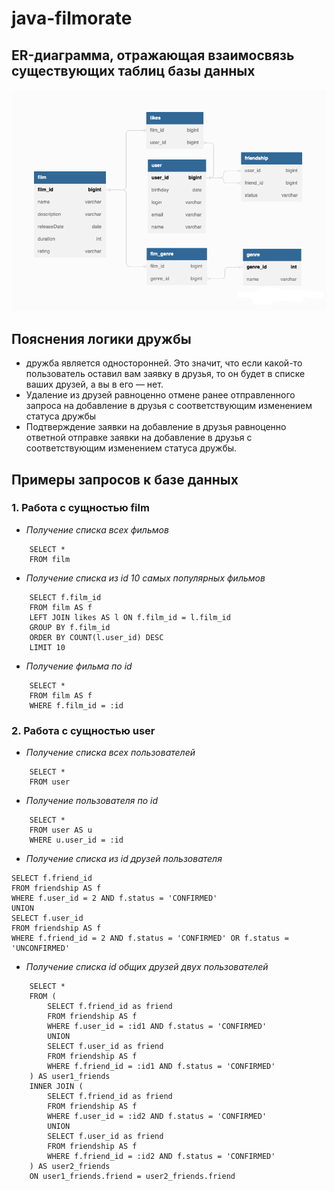 # java-filmorate 
## ER-диаграмма, отражающая взаимосвязь существующих таблиц базы данных
![ER-диаграмма](src/main/resources/static/ER-diagram.png)

## Пояснения логики дружбы
- дружба является односторонней. Это значит, что если какой-то пользователь оставил вам заявку в друзья, то он будет в списке ваших друзей, а вы в его — нет.
- Удаление из друзей равноценно отмене ранее отправленного запроса на добавление в друзья с соответствующим изменением статуса дружбы
- Подтверждение заявки на добавление в друзья равноценно ответной отправке заявки на добавление в друзья с соответствующим изменением статуса дружбы. 
## Примеры запросов к базе данных
### 1. Работа с сущностью film
- *Получение списка всех фильмов*
```
    SELECT *
    FROM film
```
- *Получение списка из id 10 самых популярных фильмов*
```
    SELECT f.film_id
    FROM film AS f 
    LEFT JOIN likes AS l ON f.film_id = l.film_id
    GROUP BY f.film_id
    ORDER BY COUNT(l.user_id) DESC
    LIMIT 10
```
- *Получение фильма по id*
```
    SELECT *
    FROM film AS f
    WHERE f.film_id = :id
```

### 2. Работа с сущностью user
- *Получение списка всех пользователей*
```
    SELECT *
    FROM user
```
- *Получение пользователя по id*
```
    SELECT *
    FROM user AS u
    WHERE u.user_id = :id
```
- *Получение списка из id друзей пользователя*
```
SELECT f.friend_id
FROM friendship AS f
WHERE f.user_id = 2 AND f.status = 'CONFIRMED'
UNION
SELECT f.user_id
FROM friendship AS f
WHERE f.friend_id = 2 AND f.status = 'CONFIRMED' OR f.status = 'UNCONFIRMED'
```
- *Получение списка id общих друзей двух пользователей*
```
    SELECT *
    FROM (
        SELECT f.friend_id as friend
        FROM friendship AS f
        WHERE f.user_id = :id1 AND f.status = 'CONFIRMED'
        UNION
        SELECT f.user_id as friend
        FROM friendship AS f
        WHERE f.friend_id = :id1 AND f.status = 'CONFIRMED'
    ) AS user1_friends
    INNER JOIN (
        SELECT f.friend_id as friend
        FROM friendship AS f
        WHERE f.user_id = :id2 AND f.status = 'CONFIRMED'
        UNION
        SELECT f.user_id as friend
        FROM friendship AS f
        WHERE f.friend_id = :id2 AND f.status = 'CONFIRMED'
    ) AS user2_friends
    ON user1_friends.friend = user2_friends.friend
```